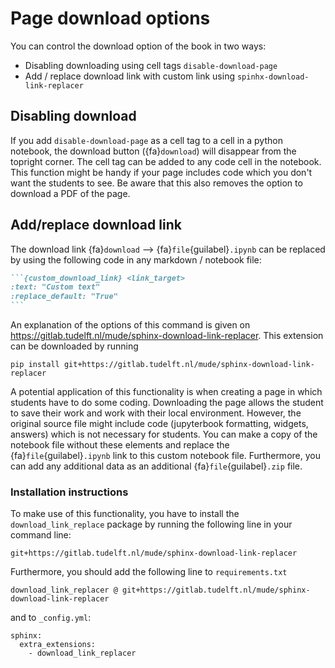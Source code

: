 # Page download options

You can control the download option of the book in two ways:
 - Disabling downloading using cell tags `disable-download-page`
 - Add / replace download link with custom link using `spinhx-download-link-replacer`

## Disabling download
If you add `disable-download-page` as a cell tag to a cell in a python notebook, the download button ({fa}`download`) will disappear from the topright corner. The cell tag can be added to any code cell in the notebook. This function might be handy if your page includes code which you don't want the students to see. Be aware that this also removes the option to download a PDF of the page.

## Add/replace download link
The download link {fa}`download` -->  {fa}`file`{guilabel}`.ipynb` can be replaced by using the following code in any markdown / notebook file:
````md
```{custom_download_link} <link_target>
:text: "Custom text"
:replace_default: "True"
```
````

An explanation of the options of this command is given on https://gitlab.tudelft.nl/mude/sphinx-download-link-replacer. This extension can be downloaded by running

`pip install git+https://gitlab.tudelft.nl/mude/sphinx-download-link-replacer`

A potential application of this functionality is when creating a page in which students have to do some coding. Downloading the page allows the student to save their work and work with their local environment. However, the original source file might include code (jupyterbook formatting, widgets, answers) which is not necessary for students. You can make a copy of the notebook file without these elements and replace the {fa}`file`{guilabel}`.ipynb` link to this custom notebook file. Furthermore, you can add any additional data as an additional {fa}`file`{guilabel}`.zip` file. 


### Installation instructions
To make use of this functionality, you have to install the `download_link_replace` package by running the following line in your command line:
```
git+https://gitlab.tudelft.nl/mude/sphinx-download-link-replacer
```

Furthermore, you should add the following line to `requirements.txt`
```
download_link_replacer @ git+https://gitlab.tudelft.nl/mude/sphinx-download-link-replacer
```
and to `_config.yml`:
```
sphinx:
  extra_extensions:
    - download_link_replacer
```